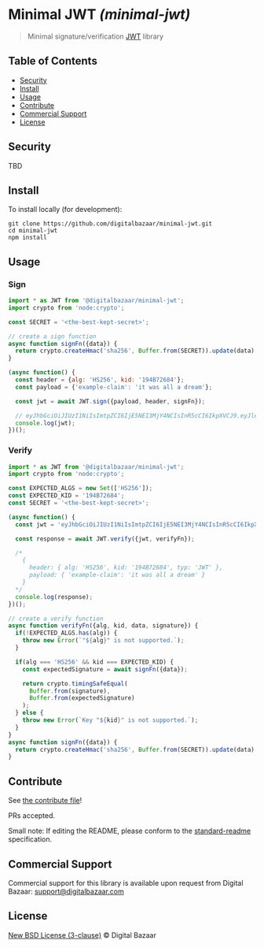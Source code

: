 # Minimal JWT _(minimal-jwt)_

> Minimal signature/verification [JWT](https://tools.ietf.org/html/rfc7519) library

## Table of Contents

- [Security](#security)
- [Install](#install)
- [Usage](#usage)
- [Contribute](#contribute)
- [Commercial Support](#commercial-support)
- [License](#license)

## Security

TBD

## Install

To install locally (for development):

```
git clone https://github.com/digitalbazaar/minimal-jwt.git
cd minimal-jwt
npm install
```

## Usage

### Sign

```js
import * as JWT from '@digitalbazaar/minimal-jwt';
import crypto from 'node:crypto';

const SECRET = '<the-best-kept-secret>';

// create a sign function
async function signFn({data}) {
  return crypto.createHmac('sha256', Buffer.from(SECRET)).update(data).digest();
}

(async function() {
  const header = {alg: 'HS256', kid: '194B72684'};
  const payload = {'example-claim': 'it was all a dream'};

  const jwt = await JWT.sign({payload, header, signFn});

  // eyJhbGciOiJIUzI1NiIsImtpZCI6IjE5NEI3MjY4NCIsInR5cCI6IkpXVCJ9.eyJleGFtcGxlLWNsYWltIjoiaXQgd2FzIGFsbCBhIGRyZWFtIn0.rVh61q6ZJCeS4vj-d8OmFFWnAbt4vcWcoMqHtGlSQ18
  console.log(jwt);
})();

```

### Verify


```js
import * as JWT from '@digitalbazaar/minimal-jwt';
import crypto from 'node:crypto';

const EXPECTED_ALGS = new Set(['HS256']);
const EXPECTED_KID = '194B72684';
const SECRET = '<the-best-kept-secret>';

(async function() {
  const jwt = 'eyJhbGciOiJIUzI1NiIsImtpZCI6IjE5NEI3MjY4NCIsInR5cCI6IkpXVCJ9.eyJleGFtcGxlLWNsYWltIjoiaXQgd2FzIGFsbCBhIGRyZWFtIn0.rVh61q6ZJCeS4vj-d8OmFFWnAbt4vcWcoMqHtGlSQ18';

  const response = await JWT.verify({jwt, verifyFn});

  /*
    {
      header: { alg: 'HS256', kid: '194B72684', typ: 'JWT' },
      payload: { 'example-claim': 'it was all a dream' }
    }
  */
  console.log(response);
})();

// create a verify function
async function verifyFn({alg, kid, data, signature}) {
  if(!EXPECTED_ALGS.has(alg)) {
    throw new Error(`"${alg}" is not supported.`);
  }

  if(alg === 'HS256' && kid === EXPECTED_KID) {
    const expectedSignature = await signFn({data});

    return crypto.timingSafeEqual(
      Buffer.from(signature),
      Buffer.from(expectedSignature)
    );
  } else {
    throw new Error(`Key "${kid}" is not supported.`);
  }
}
async function signFn({data}) {
  return crypto.createHmac('sha256', Buffer.from(SECRET)).update(data).digest();
}
```

## Contribute

See [the contribute file](https://github.com/digitalbazaar/bedrock/blob/master/CONTRIBUTING.md)!

PRs accepted.

Small note: If editing the README, please conform to the
[standard-readme](https://github.com/RichardLitt/standard-readme) specification.

## Commercial Support

Commercial support for this library is available upon request from
Digital Bazaar: support@digitalbazaar.com

## License

[New BSD License (3-clause)](LICENSE) © Digital Bazaar
